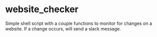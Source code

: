 # website_checker
Simple shell script with a couple functions to monitor for changes on a website.  If a change occurs, will send a slack message.
